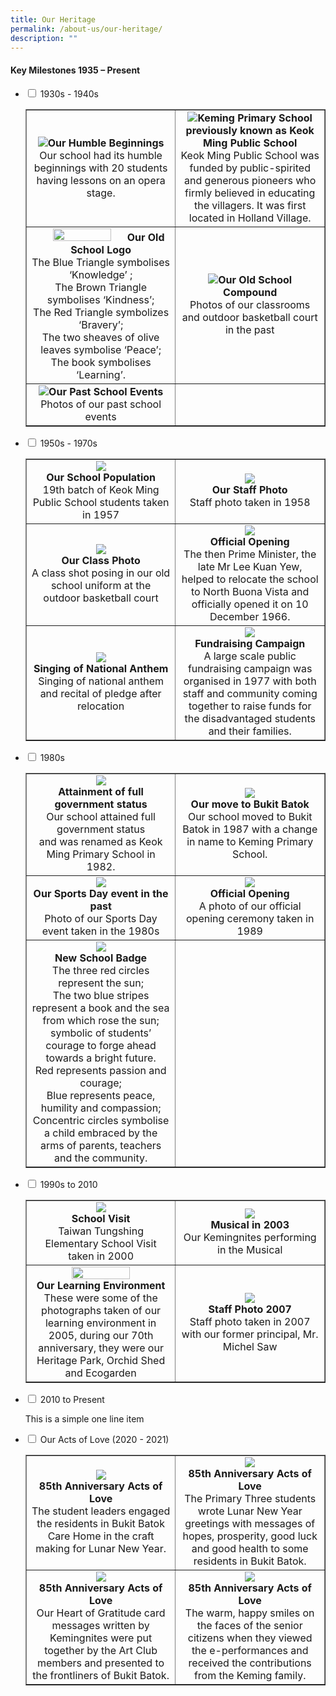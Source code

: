 ```yaml
---
title: Our Heritage
permalink: /about-us/our-heritage/
description: ""
---
```

<h4><strong>Key Milestones 1935 &ndash; Present</strong></h4>
<ul class="jekyllcodex_accordion">
<li><input id="accordion1" type="checkbox" /> <label for="accordion1">1930s - 1940s</label>
<div>
<table style="border-collapse: collapse; width: 100%;" border="1">
<tbody>
<tr>
<td style="width: 50%; text-align: center;"><img src="/images/oh1.jpg"><strong>Our Humble Beginnings<br /></strong>Our school had its humble beginnings with 20 students having lessons on an opera stage.<strong><br /></strong></td>
<td style="width: 50%; text-align: center;"><strong><img src="/images/oh2.jpg">Keming Primary School previously known as Keok Ming Public School<br /></strong>Keok Ming Public School was funded by public-spirited and generous pioneers who firmly believed in educating the villagers. It was first located in Holland Village.<strong><br /></strong></td>
</tr>
<tr>
<td style="width: 50%; text-align: center;"><strong><img style="width: 65%;" src="/images/oh3.png">Our Old School Logo<br /></strong>The Blue Triangle symbolises &lsquo;Knowledge&rsquo; ;<br />The Brown Triangle symbolises &lsquo;Kindness&rsquo;;<br />The Red Triangle symbolizes &lsquo;Bravery&rsquo;;<br />The two sheaves of olive leaves symbolise &lsquo;Peace&rsquo;;<br />The book symbolises &lsquo;Learning&rsquo;.<strong><br /></strong></td>
<td style="width: 50%; text-align: center;"><strong><img src="/images/oh4.png">Our Old School Compound<br /></strong>Photos of our classrooms and outdoor basketball court in the past<strong><br /></strong></td>
</tr>
<tr>
<td style="width: 50%; text-align: center;"><img src="/images/oh5.png"><strong>Our Past School Events<br /></strong>Photos of our past school events<strong><br /></strong></td>
<td style="width: 50%; text-align: center;">&nbsp;</td>
</tr>
</tbody>
</table>
</div>
</li>
<li><input id="accordion2" type="checkbox" /> <label for="accordion2">1950s - 1970s</label>
<div>
<table style="border-collapse: collapse; width: 100%;" border="1">
<tbody>
<tr>
<td style="width: 50%; text-align: center;">
<img src="/images/oh6.jpg"><div><strong>Our School Population</strong></div>
<div>19th batch of Keok Ming Public School students taken in 1957</div>
</td>
<td style="width: 50%; text-align: center;">
<img src="/images/oh7.jpg"><div><strong>Our Staff Photo</strong></div>
<div>Staff photo taken in 1958</div>
</td>
</tr>
<tr>
<td style="width: 50%; text-align: center;">
<img src="/images/oh8.jpg"><div><strong>Our Class Photo</strong></div>
<div>A class shot posing in our old school uniform at the outdoor basketball court</div>
</td>
<td style="width: 50%; text-align: center;">
<img src="/images/oh9.png"><div><strong>Official Opening</strong></div>
<div>The then Prime Minister, the late Mr Lee Kuan Yew, helped to relocate the school to North Buona Vista and officially opened it on 10 December 1966.</div>
</td>
</tr>
<tr>
<td style="width: 50%; text-align: center;">
<img src="/images/oh10.png"><div><strong>Singing of National Anthem</strong></div>
<div>Singing of national anthem and recital of pledge after relocation</div>
</td>
<td style="width: 50%; text-align: center;">
<img src="/images/oh11.jpg"><div><strong>Fundraising Campaign</strong></div>
<div>A large scale public fundraising campaign was organised in 1977 with both staff and community coming together to raise funds for the disadvantaged students and their families.</div>
</td>
</tr>
</tbody>
</table>
</div>
</li>
<li><input id="accordion3" type="checkbox" /> <label for="accordion3">1980s</label>
<div>
<table style="border-collapse: collapse; width: 100%;" border="1">
<tbody>
<tr>
<td style="width: 50%; text-align: center;">
<img src="/images/oh12.jpg"><div><strong>Attainment of full government status</strong></div>
<div>Our school attained full government status<br />and was renamed as Keok Ming Primary School in 1982.</div>
</td>
<td style="width: 50%; text-align: center;">
<img src="/images/oh13.jpg"><div><strong>Our move to Bukit Batok</strong></div>
<div>Our school moved to Bukit Batok in 1987 with a change in name to Keming Primary School.</div>
</td>
</tr>
<tr>
<td style="width: 50%; text-align: center;">
<img src="/images/oh14.jpg"><div><strong>Our Sports Day event in the past</strong></div>
<div>Photo of our Sports Day event taken in the 1980s</div>
</td>
<td style="width: 50%; text-align: center;">
<img src="/images/oh15.jpg"><div><strong>Official Opening</strong></div>
<div>A photo of our official opening ceremony taken in 1989</div>
</td>
</tr>
<tr>
<td style="width: 50%; text-align: center;">
<img src="/images/oh16.png"><div><strong>New School Badge</strong></div>
<div>The three red circles represent the sun;<br />The two blue stripes represent a book and the sea from which rose the sun; symbolic of students&rsquo; courage to forge ahead towards a bright future.<br />Red represents passion and courage;<br />Blue represents peace, humility and compassion;<br />Concentric circles symbolise a child embraced by the arms of parents, teachers and the community.</div>
</td>
<td style="width: 50%; text-align: center;">&nbsp;</td>
</tr>
</tbody>
</table>
</div>
</li>
<li><input id="accordion4" type="checkbox" /> <label for="accordion4">1990s to 2010</label>
<div>
<table style="border-collapse: collapse; width: 100%;" border="1">
<tbody>
<tr>
<td style="width: 50%; text-align: center;">
<img src="/images/oh17.jpg"><div><strong>School Visit</strong></div>
<div>Taiwan Tungshing Elementary School Visit taken in 2000</div>
</td>
<td style="width: 50%; text-align: center;">
<img src="/images/oh18.png"><div><strong>Musical in 2003</strong></div>
<div>Our Kemingnites performing in the Musical</div>
</td>
</tr>
<tr>
<td style="width: 50%; text-align: center;">
<img style="width: 65%;" src="/images/oh19.jpg"><div><strong>Our Learning Environment</strong></div>
<div>These were some of the photographs taken of our learning environment in 2005, during our 70th anniversary, they were our Heritage Park, Orchid Shed and Ecogarden</div>
</td>
<td style="width: 50%; text-align: center;">
<img src="/images/oh20.jpg"><div><strong>Staff Photo 2007</strong></div>
<div>Staff photo taken in 2007 with our former principal, Mr. Michel Saw</div>
</td>
</tr>
</tbody>
</table>
</div>
</li>
<li><input id="accordion5" type="checkbox" /> <label for="accordion5">2010 to Present</label>
<div>
<p>This is a simple one line item</p>
</div>
</li>
<li><input id="accordion6" type="checkbox" /> <label for="accordion6">Our Acts of Love (2020 - 2021)</label>
<div>
<table style="border-collapse: collapse; width: 100%;" border="1">
<tbody>
<tr>
<td style="width: 50%; text-align: center;">
<img src="/images/oh21.png"><div><strong>85th Anniversary Acts of Love</strong></div>
<div>The student leaders engaged the residents in Bukit Batok Care Home in the craft making for Lunar New Year.</div>
</td>
<td style="width: 50%; text-align: center;">
<img src="/images/oh22.png"><div><strong>85th Anniversary Acts of Love</strong></div>
<div>The Primary Three students wrote Lunar New Year greetings with messages of hopes, prosperity, good luck and good health to some residents in Bukit Batok.</div>
</td>
</tr>
<tr>
<td style="width: 50%; text-align: center;">
<img src="/images/oh23.png"><div><strong>85th Anniversary Acts of Love</strong></div>
<div>Our Heart of Gratitude card messages written by Kemingnites were put together by the Art Club members and presented to the frontliners of Bukit Batok.</div>
</td>
<td style="width: 50%; text-align: center;">
<img src="/images/oh24.png"><div><strong>85th Anniversary Acts of Love</strong></div>
<div>The warm, happy smiles on the faces of the senior citizens when they viewed the e-performances and received the contributions from the Keming family.</div>
</td>
</tr>
</tbody>
</table>
</div>
</li>
</ul>